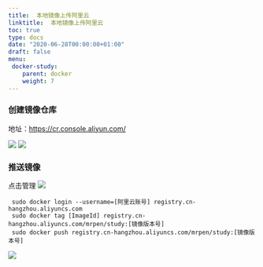 ```yaml
---
title:  本地镜像上传阿里云
linktitle:  本地镜像上传阿里云
toc: true
type: docs
date: "2020-06-28T00:00:00+01:00"
draft: false
menu:
 docker-study:
    parent: docker
    weight: 7
---
```


### 创建镜像仓库

地址：https://cr.console.aliyun.com/

![](/img/docker/39.jpg)
![](/img/docker/40.jpg)

### 推送镜像
点击管理
![](/img/docker/41.jpg)
```shell
 sudo docker login --username=[阿里云账号] registry.cn-hangzhou.aliyuncs.com
 sudo docker tag [ImageId] registry.cn-hangzhou.aliyuncs.com/mrpen/study:[镜像版本号]
 sudo docker push registry.cn-hangzhou.aliyuncs.com/mrpen/study:[镜像版本号]
```
![](/img/docker/42.jpg)